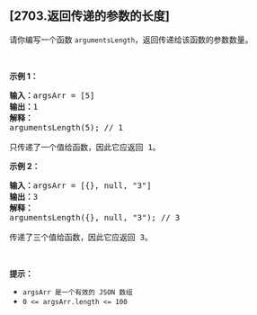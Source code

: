 ## [2703.返回传递的参数的长度]
请你编写一个函数 <code>argumentsLength</code>，返回传递给该函数的参数数量。
<p>&nbsp;</p>

<p><strong class="example">示例 1：</strong></p>

<pre>
<b>输入：</b>argsArr = [5]
<b>输出：</b>1
<strong>解释：</strong>
argumentsLength(5); // 1

只传递了一个值给函数，因此它应返回 1。
</pre>

<p><strong class="example">示例 2：</strong></p>

<pre>
<b>输入：</b>argsArr = [{}, null, "3"]
<b>输出：</b>3
<b>解释：</b>
argumentsLength({}, null, "3"); // 3

传递了三个值给函数，因此它应返回 3。
</pre>

<p>&nbsp;</p>

<p><strong>提示：</strong></p>

<ul>
	<li><code>argsArr 是一个有效的 JSON 数组</code></li>
	<li><code>0 &lt;= argsArr.length &lt;= 100</code></li>
</ul>
